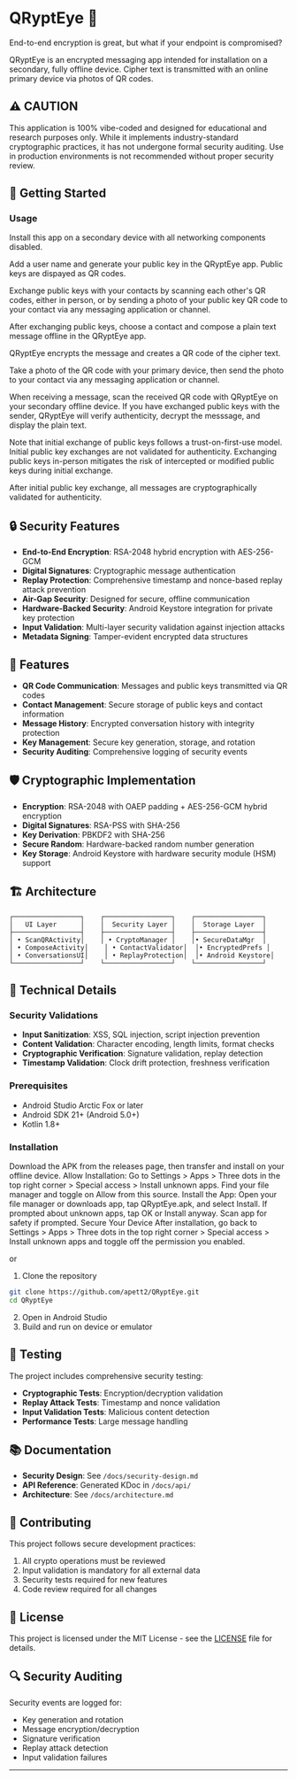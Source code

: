 # QRyptEye 🔐

End-to-end encryption is great, but what if your endpoint is compromised? 

QRyptEye is an encrypted messaging app intended for installation on a secondary, fully offline device. Cipher text is transmitted with an online primary device via photos of QR codes. 


## ⚠️ CAUTION

This application is 100% vibe-coded and designed for educational and research purposes only. While it implements industry-standard cryptographic practices, it has not undergone formal security auditing. Use in production environments is not recommended without proper security review.

## 🚀 Getting Started

### Usage

Install this app on a secondary device with all networking components disabled. 

Add a user name and generate your public key in the QRyptEye app. Public keys are dispayed as QR codes.

Exchange public keys with your contacts by scanning each other's QR codes, either in person, or by sending a photo of your public key QR code to your contact via any messaging application or channel.

After exchanging public keys, choose a contact and compose a plain text message offline in the QRyptEye app.

QRyptEye encrypts the message and creates a QR code of the cipher text. 

Take a photo of the QR code with your primary device, then send the photo to your contact via any messaging application or channel.

When receiving a message, scan the received QR code with QRyptEye on your secondary offline device. If you have exchanged public keys with the sender, QRyptEye will verify authenticity, decrypt the messsage, and display the plain text.

Note that initial exchange of public keys follows a trust-on-first-use model. Initial public key exchanges are not validated for authenticity. Exchanging public keys in-person mitigates the risk of intercepted or modified public keys during initial exchange.

After initial public key exchange, all messages are cryptographically validated for authenticity.  

## 🔒 Security Features

- **End-to-End Encryption**: RSA-2048 hybrid encryption with AES-256-GCM
- **Digital Signatures**: Cryptographic message authentication
- **Replay Protection**: Comprehensive timestamp and nonce-based replay attack prevention
- **Air-Gap Security**: Designed for secure, offline communication
- **Hardware-Backed Security**: Android Keystore integration for private key protection
- **Input Validation**: Multi-layer security validation against injection attacks
- **Metadata Signing**: Tamper-evident encrypted data structures

## 📱 Features

- **QR Code Communication**: Messages and public keys transmitted via QR codes
- **Contact Management**: Secure storage of public keys and contact information
- **Message History**: Encrypted conversation history with integrity protection
- **Key Management**: Secure key generation, storage, and rotation
- **Security Auditing**: Comprehensive logging of security events

## 🛡️ Cryptographic Implementation

- **Encryption**: RSA-2048 with OAEP padding + AES-256-GCM hybrid encryption
- **Digital Signatures**: RSA-PSS with SHA-256
- **Key Derivation**: PBKDF2 with SHA-256
- **Secure Random**: Hardware-backed random number generation
- **Key Storage**: Android Keystore with hardware security module (HSM) support

## 🏗️ Architecture

```
┌─────────────────┐    ┌─────────────────┐    ┌─────────────────┐
│   UI Layer      │    │  Security Layer │    │  Storage Layer  │
├─────────────────┤    ├─────────────────┤    ├─────────────────┤
│ • ScanQRActivity│    │ • CryptoManager │    │• SecureDataMgr  │
│ • ComposeActivity│    │ • ContactValidator│  │• EncryptedPrefs │
│ • ConversationsUI│    │ • ReplayProtection│  │• Android Keystore│
└─────────────────┘    └─────────────────┘    └─────────────────┘
```

## 🔧 Technical Details

### Security Validations
- **Input Sanitization**: XSS, SQL injection, script injection prevention
- **Content Validation**: Character encoding, length limits, format checks
- **Cryptographic Verification**: Signature validation, replay detection
- **Timestamp Validation**: Clock drift protection, freshness verification 

### Prerequisites
- Android Studio Arctic Fox or later
- Android SDK 21+ (Android 5.0+)
- Kotlin 1.8+

### Installation
Download the APK from the releases page, then transfer and install on your offline device.
Allow Installation: Go to Settings > Apps > Three dots in the top right corner > Special access > Install unknown apps. Find your file manager and toggle on Allow from this source.
Install the App: Open your file manager or downloads app, tap QRyptEye.apk, and select Install. If prompted about unknown apps, tap OK or Install anyway. Scan app for safety if prompted.
Secure Your Device After installation, go back to Settings > Apps > Three dots in the top right corner > Special access > Install unknown apps and toggle off the permission you enabled.

or

1. Clone the repository
```bash
git clone https://github.com/apett2/QRyptEye.git
cd QRyptEye
```

2. Open in Android Studio
3. Build and run on device or emulator


## 🧪 Testing

The project includes comprehensive security testing:
- **Cryptographic Tests**: Encryption/decryption validation
- **Replay Attack Tests**: Timestamp and nonce validation
- **Input Validation Tests**: Malicious content detection
- **Performance Tests**: Large message handling

## 📚 Documentation

- **Security Design**: See `/docs/security-design.md`
- **API Reference**: Generated KDoc in `/docs/api/`
- **Architecture**: See `/docs/architecture.md`

## 🤝 Contributing

This project follows secure development practices:
1. All crypto operations must be reviewed
2. Input validation is mandatory for all external data
3. Security tests required for new features
4. Code review required for all changes

## 📄 License

This project is licensed under the MIT License - see the [LICENSE](LICENSE) file for details.

## 🔍 Security Auditing

Security events are logged for:
- Key generation and rotation
- Message encryption/decryption
- Signature verification
- Replay attack detection
- Input validation failures

---
